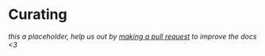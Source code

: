 # Curating

<div class="big-emphasis" markdown="1">

*this a placeholder, help us out by [making a pull request](/docs/develop/contributing/)
to improve the docs <3*

</div>
